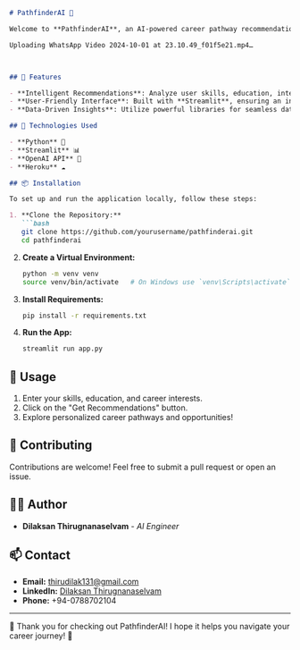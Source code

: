 ```markdown
# PathfinderAI 🌟

Welcome to **PathfinderAI**, an AI-powered career pathway recommendation tool designed to guide users in exploring personalized career opportunities!

Uploading WhatsApp Video 2024-10-01 at 23.10.49_f01f5e21.mp4…



## 🚀 Features

- **Intelligent Recommendations**: Analyze user skills, education, interests, and career goals to provide tailored pathways and opportunities.
- **User-Friendly Interface**: Built with **Streamlit**, ensuring an interactive and engaging experience.
- **Data-Driven Insights**: Utilize powerful libraries for seamless data processing and analysis.

## 🔧 Technologies Used

- **Python** 🐍
- **Streamlit** 📊
- **OpenAI API** 🤖
- **Heroku** ☁️

## 📦 Installation

To set up and run the application locally, follow these steps:

1. **Clone the Repository:**
   ```bash
   git clone https://github.com/yourusername/pathfinderai.git
   cd pathfinderai
   ```

2. **Create a Virtual Environment:**
   ```bash
   python -m venv venv
   source venv/bin/activate   # On Windows use `venv\Scripts\activate`
   ```

3. **Install Requirements:**
   ```bash
   pip install -r requirements.txt
   ```

4. **Run the App:**
   ```bash
   streamlit run app.py
   ```

## 📄 Usage

1. Enter your skills, education, and career interests.
2. Click on the "Get Recommendations" button.
3. Explore personalized career pathways and opportunities!

## 🤝 Contributing

Contributions are welcome! Feel free to submit a pull request or open an issue.

## 👨‍💻 Author

- **Dilaksan Thirugnanaselvam** - *AI Engineer*

## 📫 Contact

- **Email:** [thirudilak131@gmail.com](mailto:thirudilak131@gmail.com)
- **LinkedIn:** [Dilaksan Thirugnanaselvam](https://www.linkedin.com/in/dilaksan-thirugnanaselvam-65641b262/)
- **Phone:** +94-0788702104

---

🌟 Thank you for checking out PathfinderAI! I hope it helps you navigate your career journey! 🌟

```
